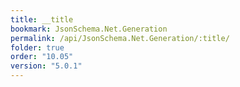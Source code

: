 ```yaml
---
title: __title
bookmark: JsonSchema.Net.Generation
permalink: /api/JsonSchema.Net.Generation/:title/
folder: true
order: "10.05"
version: "5.0.1"
---
```

